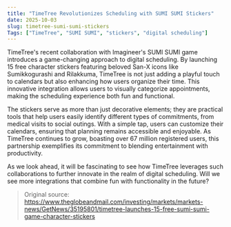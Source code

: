 ```yaml
---
title: "TimeTree Revolutionizes Scheduling with SUMI SUMI Stickers"
date: 2025-10-03
slug: timetree-sumi-sumi-stickers
Tags: ["TimeTree", "SUMI SUMI", "stickers", "digital scheduling"]
---
```

TimeTree's recent collaboration with Imagineer's SUMI SUMI game introduces a game-changing approach to digital scheduling. By launching 15 free character stickers featuring beloved San-X icons like Sumikkogurashi and Rilakkuma, TimeTree is not just adding a playful touch to calendars but also enhancing how users organize their time. This innovative integration allows users to visually categorize appointments, making the scheduling experience both fun and functional.

The stickers serve as more than just decorative elements; they are practical tools that help users easily identify different types of commitments, from medical visits to social outings. With a simple tap, users can customize their calendars, ensuring that planning remains accessible and enjoyable. As TimeTree continues to grow, boasting over 67 million registered users, this partnership exemplifies its commitment to blending entertainment with productivity.

As we look ahead, it will be fascinating to see how TimeTree leverages such collaborations to further innovate in the realm of digital scheduling. Will we see more integrations that combine fun with functionality in the future?
> Original source: https://www.theglobeandmail.com/investing/markets/markets-news/GetNews/35195801/timetree-launches-15-free-sumi-sumi-game-character-stickers